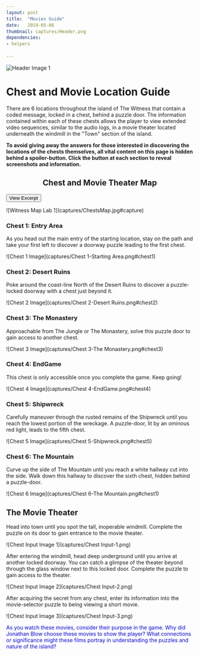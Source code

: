```yaml
---
layout: post
title:  "Movies Guide"
date:   2019-05-06
thumbnail: captures/Header.png
dependencies:
- helpers

---
```



![Header Image 1](captures/Header.png#header)
# Chest and Movie Location Guide

There are 6 locations throughout the island of The Witness that contain a coded message, locked in a chest, behind a puzzle door. The information contained within each of these chests allows the player to view extended video sequences, similar to the audio logs, in a movie theater located underneath the windmill in the "Town" section of the island.

**To avoid giving away the answers for those interested in discovering the locations of the chests themselves, all vital content on this page is hidden behind a spoiler-button. Click the button at each section to reveal screenshots and information.**

## <center>Chest and Movie Theater Map</center>

<button onclick="collapseChestMap">View Excerpt</button>

<div markdown="1" id="chestmap" style="display:block">
![Witness Map Lab 1](captures/ChestsMap.jpg#capture)
</div>

### Chest 1: Entry Area

As you head out the main entry of the starting location, stay on the path and take your first left to discover a doorway puzzle leading to the first chest.

![Chest 1 Image](captures/Chest 1-Starting Area.png#chest1)

### Chest 2: Desert Ruins

Poke around the coast-line North of the Desert Ruins to discover a puzzle-locked doorway with a chest just beyond it.

![Chest 2 Image](captures/Chest 2-Desert Ruins.png#chest2)

### Chest 3: The Monastery

Approachable from The Jungle or The Monastery, solve this puzzle door to gain access to another chest.

![Chest 3 Image](captures/Chest 3-The Monastery.png#chest3)

### Chest 4: EndGame

This chest is only accessible once you complete the game. Keep going!

![Chest 4 Image](captures/Chest 4-EndGame.png#chest4)

### Chest 5: Shipwreck

Carefully maneuver through the rusted remains of the Shipwreck until you reach the lowest portion of the wreckage. A puzzle-door, lit by an ominous red light, leads to the fifth chest.

![Chest 5 Image](captures/Chest 5-Shipwreck.png#chest5)

### Chest 6: The Mountain

Curve up the side of The Mountain until you reach a white hallway cut into the side. Walk down this hallway to discover the sixth chest, hidden behind a puzzle-door. 

![Chest 6 Image](captures/Chest 6-The Mountain.png#chest1)

## The Movie Theater

Head into town until you spot the tall, inoperable windmill. Complete the puzzle on its door to gain entrance to the movie theater.

![Chest Input Image 1](captures/Chest Input-1.png)

After entering the windmill, head deep underground until you arrive at another locked doorway. You can catch a glimpse of the theater beyond through the glass window next to this locked door. Complete the puzzle to gain access to the theater.

![Chest Input Image 2](captures/Chest Input-2.png)

After acquiring the secret from any chest, enter its information into the movie-selector puzzle to being viewing a short movie.

![Chest Input Image 3](captures/Chest Input-3.png)

<span style="color: blue">As you watch these movies, consider their purpose in the game. Why did Jonathan Blow choose these movies to show the player? What connections or significance might these films portray in understanding the puzzles and nature of the island?</span>
